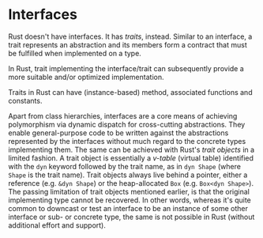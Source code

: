 # Interfaces

Rust doesn't have interfaces. It has _traits_, instead. Similar to an interface, a trait represents an abstraction and its members form a contract that must be fulfilled when implemented on a type.

In Rust, trait implementing the interface/trait can subsequently provide a more suitable and/or optimized implementation.

Traits in Rust can have (instance-based) method, associated functions and constants.

Apart from class hierarchies, interfaces are a core means of achieving polymorphism via dynamic dispatch for cross-cutting abstractions. They enable general-purpose code to be written against the abstractions represented by the interfaces without much regard to the concrete types implementing them. The same can be achieved with Rust's _trait objects_ in a limited fashion. A trait object is essentially a _v-table_ (virtual table) identified with the `dyn` keyword followed by the trait name, as in `dyn Shape` (where `Shape` is the trait name). Trait objects always live behind a pointer, either a reference (e.g. `&dyn Shape`) or the heap-allocated `Box` (e.g. `Box<dyn Shape>`).<!-- This is somewhat like in .NET, where an interface is a reference type such that a value type cast to an interface is automatically boxed onto the managed heap.--> The passing limitation of trait objects mentioned earlier, is that the original implementing type cannot be recovered. In other words, whereas it's quite common to downcast or test an interface to be an instance of some other interface or sub- or concrete type, the same is not possible in Rust (without additional effort and support).
